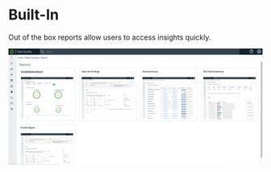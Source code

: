 # Built-In

Out of the box reports allow users to access insights quickly.

![](<../.gitbook/assets/image (105).png>)
